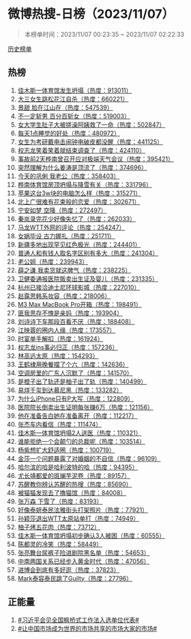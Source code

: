 <h1>
微博热搜-日榜（2023/11/07）
</h1>
<blockquote>
<p>
本榜单时间：2023/11/07 00:23:35 ~ 2023/11/07 02:22:33
</p>
</blockquote>
<p>
<a href="https://github.com/daifee/weibo-hot-search/tree/main/archives/daily">历史榜单</a>
</p>
<h2>
热榜
</h2>
<ol>

<li>
<a href="https://s.weibo.com/weibo?q=%23%E4%BD%B3%E6%9C%A8%E6%96%AF%E4%B8%80%E4%BD%93%E8%82%B2%E9%A6%86%E5%8F%91%E7%94%9F%E5%9D%8D%E5%A1%8C%23" target="weibo">
佳木斯一体育馆发生坍塌（热度：913011）
</a>
</li>

<li>
<a href="https://s.weibo.com/weibo?q=%23%E5%A4%A7%E4%B8%89%E5%A5%B3%E7%94%9F%E8%B7%B3%E6%9D%BE%E8%8A%B1%E6%B1%9F%E8%87%AA%E6%9D%80%23" target="weibo">
大三女生跳松花江自杀（热度：660221）
</a>
</li>

<li>
<a href="https://s.weibo.com/weibo?q=%23%E6%99%AF%E7%94%9C%20%E8%84%B8%E5%9C%A8%E6%B1%9F%E5%B1%B1%E5%9C%A8%23" target="weibo">
景甜 脸在江山在（热度：547539）
</a>
</li>

<li>
<a href="https://s.weibo.com/weibo?q=%23%E4%B8%8D%E4%B8%80%E5%AE%9A%E6%96%A9%E7%94%B7%20%E7%99%BE%E5%88%86%E7%99%BE%E6%96%A9%E5%A5%B3%23" target="weibo">
不一定斩男 百分百斩女（热度：519003）
</a>
</li>

<li>
<a href="https://s.weibo.com/weibo?q=%23%E5%A5%B3%E5%A4%A7%E5%AD%A6%E7%94%9F%E8%82%9A%E5%AD%90%E5%A4%A7%E8%A2%AB%E6%90%93%E6%BE%A1%E9%98%BF%E5%A7%A8%E6%95%91%E4%BA%86%E4%B8%80%E5%91%BD%23" target="weibo">
女大学生肚子大被搓澡阿姨救了一命（热度：502847）
</a>
</li>

<li>
<a href="https://s.weibo.com/weibo?q=%23%E6%AF%8F%E5%A4%A91%E7%82%B9%E7%9D%A1%E8%A7%89%E7%9A%84%E5%A5%BD%E5%A4%84%23" target="weibo">
每天1点睡觉的好处（热度：480972）
</a>
</li>

<li>
<a href="https://s.weibo.com/weibo?q=%23%E5%A5%B3%E7%94%9F%E4%B8%BA%E8%80%83%E7%A0%94%E6%88%B4%E7%94%B5%E5%87%BB%E9%97%B9%E9%92%9F%E7%94%B5%E7%A0%B4%E7%9A%AE%E9%83%BD%E6%B2%A1%E9%86%92%23" target="weibo">
女生为考研戴电击闹钟电破皮都没醒（热度：441125）
</a>
</li>

<li>
<a href="https://s.weibo.com/weibo?q=%23%E6%9D%83%E5%BF%97%E9%BE%99%E7%AC%91%E7%9D%80%E7%AC%91%E7%9D%80%E5%B0%B1%E7%BB%93%E6%9D%9F%E8%B0%83%E6%9F%A5%E4%BA%86%23" target="weibo">
权志龙笑着笑着就结束调查了（热度：424110）
</a>
</li>

<li>
<a href="https://s.weibo.com/weibo?q=%23%E4%BA%8B%E6%95%85%E5%89%8D2%E5%A4%A9%E6%A1%A6%E5%8D%97%E6%9B%BE%E5%8F%AC%E5%BC%80%E5%BA%94%E5%AF%B9%E6%9E%81%E7%AB%AF%E5%A4%A9%E6%B0%94%E4%BC%9A%E8%AE%AE%23" target="weibo">
事故前2天桦南曾召开应对极端天气会议（热度：395421）
</a>
</li>

<li>
<a href="https://s.weibo.com/weibo?q=%23%E7%AA%81%E7%84%B6%E7%90%86%E8%A7%A3%E4%B8%BA%E4%BB%80%E4%B9%88%E5%A7%9C%E6%B6%9B%E6%98%AF%E9%A1%B6%E6%B5%81%E4%BA%86%23" target="weibo">
突然理解为什么姜涛是顶流了（热度：374696）
</a>
</li>

<li>
<a href="https://s.weibo.com/weibo?q=%23%E4%BB%8A%E5%A4%A9%E7%9A%84%E5%B7%A9%E4%BF%90%20%E6%88%91%E8%80%81%E5%85%AC%23" target="weibo">
今天的巩俐 我老公（热度：358403）
</a>
</li>

<li>
<a href="https://s.weibo.com/weibo?q=%23%E6%A1%A6%E5%8D%97%E4%BD%93%E8%82%B2%E9%A6%86%E6%88%BF%E9%A1%B6%E5%9D%8D%E5%A1%8C%E4%B8%8E%E9%99%8D%E9%9B%AA%E6%9C%89%E5%85%B3%23" target="weibo">
桦南体育馆房顶坍塌与降雪有关（热度：331796）
</a>
</li>

<li>
<a href="https://s.weibo.com/weibo?q=%23%E8%8B%B9%E6%9E%9C%E8%BF%99%E5%8F%B03w%E5%9D%97%E7%9A%84%E7%94%B5%E8%84%91%E6%80%8E%E4%B9%88%E6%A0%B7%23" target="weibo">
苹果这台3w块的电脑怎么样（热度：315271）
</a>
</li>

<li>
<a href="https://s.weibo.com/weibo?q=%23%E5%8C%97%E4%B8%8A%E5%B9%BF%E5%BE%88%E9%9A%BE%E6%9C%89%E8%8A%B1%E6%9D%9F%E8%88%AC%E7%9A%84%E6%81%8B%E7%88%B1%23" target="weibo">
北上广很难有花束般的恋爱（热度：302671）
</a>
</li>

<li>
<a href="https://s.weibo.com/weibo?q=%23%E5%AE%81%E5%AE%89%E5%A6%82%E6%A2%A6%20%E7%A9%BA%E9%99%8D%23" target="weibo">
宁安如梦 空降（热度：272497）
</a>
</li>

<li>
<a href="https://s.weibo.com/weibo?q=%23%E7%A7%A6%E5%B2%9A%E5%BD%95%E5%AE%8C%E8%8A%B1%E5%B0%91%E5%A5%BD%E5%83%8F%E5%A4%B1%E5%BF%86%E4%BA%86%23" target="weibo">
秦岚录完花少好像失忆了（热度：262033）
</a>
</li>

<li>
<a href="https://s.weibo.com/weibo?q=%23%E9%A9%AC%E9%BE%99WTT%E5%A4%96%E7%BD%91%E7%9A%84%E8%AF%84%E8%AE%BA%23" target="weibo">
马龙WTT外网的评论（热度：254247）
</a>
</li>

<li>
<a href="https://s.weibo.com/weibo?q=%23%E5%A5%B3%E5%A8%B2%E6%AF%95%E8%AE%BE%20%E5%8F%A4%E5%8A%9B%E5%A8%9C%E6%89%8E%23" target="weibo">
女娲毕设 古力娜扎（热度：251711）
</a>
</li>

<li>
<a href="https://s.weibo.com/weibo?q=%23%E6%96%B0%E7%96%86%E5%A4%9A%E5%9C%B0%E5%87%BA%E7%8E%B0%E7%BD%95%E8%A7%81%E7%BA%A2%E8%89%B2%E6%9E%81%E5%85%89%23" target="weibo">
新疆多地出现罕见红色极光（热度：244401）
</a>
</li>

<li>
<a href="https://s.weibo.com/weibo?q=%23%E6%99%AE%E9%80%9A%E4%BA%BA%E5%92%8C%E6%9C%89%E9%92%B1%E4%BA%BA%E5%8F%96%E5%90%8D%E5%AD%97%E5%8C%BA%E5%88%AB%E6%9C%89%E5%A4%9A%E5%A4%A7%23" target="weibo">
普通人和有钱人取名字区别有多大（热度：241304）
</a>
</li>

<li>
<a href="https://s.weibo.com/weibo?q=%23%E8%80%81%E5%85%AC%E5%A7%90%23" target="weibo">
老公姐（热度：239943）
</a>
</li>

<li>
<a href="https://s.weibo.com/weibo?q=%23%E8%96%9B%E4%B9%8B%E8%B0%A6%20%E6%88%91%E5%8D%96%E8%B4%A7%E5%B0%B1%E8%BF%99%E8%84%BE%E6%B0%94%23" target="weibo">
薛之谦 我卖货就这脾气（热度：238225）
</a>
</li>

<li>
<a href="https://s.weibo.com/weibo?q=%23%E5%8D%AB%E5%81%A5%E5%A7%94%E9%80%9A%E6%8A%A5%E5%8C%BB%E9%99%A2%E8%B4%A9%E5%8D%96%E5%87%BA%E7%94%9F%E8%AF%81%E5%8F%8A%E5%A9%B4%E5%84%BF%23" target="weibo">
卫健委通报医院贩卖出生证及婴儿（热度：231335）
</a>
</li>

<li>
<a href="https://s.weibo.com/weibo?q=%23%E6%9D%AD%E5%B7%9E%E5%B7%B2%E6%8E%A5%E6%B4%BD%E8%BF%AA%E5%A3%AB%E5%B0%BC%E7%8E%AF%E7%90%83%E5%BD%B1%E5%9F%8E%23" target="weibo">
杭州已接洽迪士尼环球影城（热度：227010）
</a>
</li>

<li>
<a href="https://s.weibo.com/weibo?q=%23%E8%B5%B5%E9%9C%B2%E6%80%9D%E9%9F%A9%E7%B3%BB%E5%A6%86%E5%AE%B9%23" target="weibo">
赵露思韩系妆容（热度：218006）
</a>
</li>

<li>
<a href="https://s.weibo.com/weibo?q=%23M3%20Max%20MacBook%20Pro%E5%BC%80%E7%AE%B1%23" target="weibo">
M3 Max MacBook Pro开箱（热度：198491）
</a>
</li>

<li>
<a href="https://s.weibo.com/weibo?q=%23%E5%8C%AA%E6%88%91%E6%80%9D%E5%AD%98%E4%B8%8D%E6%84%A7%E6%98%AF%E4%BA%B2%E5%A6%88%23" target="weibo">
匪我思存不愧是亲妈（热度：193904）
</a>
</li>

<li>
<a href="https://s.weibo.com/weibo?q=%23%E5%88%98%E8%AF%97%E8%AF%97%E4%B8%8B%E8%BD%A6%E9%82%A3%E6%AE%B5%E7%99%BE%E7%9C%8B%E4%B8%8D%E5%8E%8C%23" target="weibo">
刘诗诗下车那段百看不厌（热度：188408）
</a>
</li>

<li>
<a href="https://s.weibo.com/weibo?q=%23%E6%B1%9F%E6%98%A0%E8%93%89%E7%9A%84%E5%9C%88%E5%86%85%E4%BA%BA%E7%BC%98%23" target="weibo">
江映蓉的圈内人缘（热度：173557）
</a>
</li>

<li>
<a href="https://s.weibo.com/weibo?q=%23%E6%97%B6%E5%AE%B4%E5%8D%95%E6%89%8B%E8%A7%A3%E6%89%A3%23" target="weibo">
时宴单手解扣（热度：161924）
</a>
</li>

<li>
<a href="https://s.weibo.com/weibo?q=%23%E6%9D%83%E5%BF%97%E9%BE%99ins%E4%BA%8B%E5%BF%85%E5%BD%92%E6%AD%A3%23" target="weibo">
权志龙ins事必归正（热度：157236）
</a>
</li>

<li>
<a href="https://s.weibo.com/weibo?q=%23%E6%9E%97%E9%AB%98%E8%BF%9C%E5%A4%AA%E5%8E%9F%23" target="weibo">
林高远太原（热度：154293）
</a>
</li>

<li>
<a href="https://s.weibo.com/weibo?q=%23%E7%8E%8B%E9%B9%A4%E6%A3%A3%E7%94%A8%E6%99%9A%E9%A4%90%E6%91%86%E4%BA%86%E4%B8%AA%E5%85%AD%23" target="weibo">
王鹤棣用晚餐摆了个六（热度：142636）
</a>
</li>

<li>
<a href="https://s.weibo.com/weibo?q=%23%E7%A9%BA%E8%B0%83%E6%88%BF%E9%87%8C%E7%9A%84%E5%B9%BF%E4%B8%9C%E4%BA%BA%E6%B2%89%E9%BB%98%E4%BA%86%23" target="weibo">
空调房里的广东人沉默了（热度：141570）
</a>
</li>

<li>
<a href="https://s.weibo.com/weibo?q=%23%E6%98%AF%E6%A9%99%E5%AD%90%E5%87%BA%E4%BA%86%E8%BD%A8%E8%BF%98%E6%98%AF%E6%9F%9A%E5%AD%90%E5%87%BA%E4%BA%86%E8%BD%A8%23" target="weibo">
是橙子出了轨还是柚子出了轨（热度：140499）
</a>
</li>

<li>
<a href="https://s.weibo.com/weibo?q=%23%E6%98%93%E7%83%8A%E5%8D%83%E7%8E%BA%E5%88%B0%E8%BE%BE%E6%85%95%E5%B0%BC%E9%BB%91%23" target="weibo">
易烊千玺到达慕尼黑（热度：133282）
</a>
</li>

<li>
<a href="https://s.weibo.com/weibo?q=%23%E4%B8%BA%E4%BB%80%E4%B9%88iPhone%E5%8F%AA%E6%9C%89P%E5%A4%A7%E5%86%99%23" target="weibo">
为什么iPhone只有P大写（热度：122809）
</a>
</li>

<li>
<a href="https://s.weibo.com/weibo?q=%23%E5%8C%BB%E9%99%A2%E9%99%A2%E9%95%BF%E5%80%92%E5%8D%96%E5%87%BA%E7%94%9F%E8%AF%81%E6%98%8E%E6%AF%8F%E5%BC%A0%E8%B5%9A6%E4%B8%87%23" target="weibo">
医院院长倒卖出生证明每张赚6万（热度：121156）
</a>
</li>

<li>
<a href="https://s.weibo.com/weibo?q=%23%E4%BB%96%E5%9C%A8%E5%87%86%E5%A4%87%E5%91%8A%E7%99%BD%E5%A5%B9%E5%9C%A8%E5%87%86%E5%A4%87%E7%A6%BB%E5%BC%80%23" target="weibo">
他在准备告白她在准备离开（热度：112217）
</a>
</li>

<li>
<a href="https://s.weibo.com/weibo?q=%23%E5%BC%A0%E6%9D%B0%E8%BD%A6%E5%86%85%E7%9C%8B%E4%BF%A1%23" target="weibo">
张杰车内看信（热度：111474）
</a>
</li>

<li>
<a href="https://s.weibo.com/weibo?q=%23%E4%BD%B3%E6%9C%A8%E6%96%AF%E4%B8%80%E4%BD%93%E8%82%B2%E9%A6%86%E5%9D%8D%E5%A1%8C2%E4%BA%BA%E9%80%81%E5%8C%BB%23" target="weibo">
佳木斯一体育馆坍塌2人送医（热度：110321）
</a>
</li>

<li>
<a href="https://s.weibo.com/weibo?q=%23%E8%B0%81%E8%83%BD%E6%8B%92%E7%BB%9D%E4%B8%80%E4%B8%AA%E4%BC%9A%E9%A2%A0%E5%8B%BA%E7%9A%84%E6%80%BB%E8%A3%81%E5%91%A2%23" target="weibo">
谁能拒绝一个会颠勺的总裁呢（热度：103514）
</a>
</li>

<li>
<a href="https://s.weibo.com/weibo?q=%23%E6%9D%A8%E7%B4%AB%E6%83%B3%E6%89%A9%E5%A4%A7%E8%88%92%E9%80%82%E5%9C%88%23" target="weibo">
杨紫想扩大舒适圈（热度：100719）
</a>
</li>

<li>
<a href="https://s.weibo.com/weibo?q=%23%E9%87%91%E8%8E%8E%E4%B8%80%E4%B8%AA%E9%97%AE%E9%A2%98%E6%9A%B4%E9%9C%B2%E4%BA%86%E5%AF%B9%E5%A9%9A%E5%A7%BB%E7%9A%84%E4%B8%8D%E8%87%AA%E4%BF%A1%23" target="weibo">
金莎一个问题暴露了对婚姻的不自信（热度：96109）
</a>
</li>

<li>
<a href="https://s.weibo.com/weibo?q=%23%E5%93%88%E5%B0%94%E6%BB%A8%E7%9A%84%E5%93%88%E6%98%AF%E5%93%88%E5%88%A9%E6%B3%A2%E7%89%B9%E7%9A%84%E5%93%88%23" target="weibo">
哈尔滨的哈是哈利波特的哈（热度：94395）
</a>
</li>

<li>
<a href="https://s.weibo.com/weibo?q=%23%E5%B0%A4%E9%95%BF%E9%9D%96%E9%83%BD%E7%88%B1%E7%9A%84%E6%96%91%E6%96%93%E8%8A%8B%E6%B3%A5%E5%8D%B7%23" target="weibo">
尤长靖都爱的斑斓芋泥卷（热度：89157）
</a>
</li>

<li>
<a href="https://s.weibo.com/weibo?q=%23%E8%8B%8F%E9%86%92%E6%95%99%E4%BD%A0%E8%BE%A8%E8%AE%A4%E8%8B%8F%E9%86%92%E7%9A%84%E7%83%AD%E6%90%9C%23" target="weibo">
苏醒教你辨认苏醒的热搜（热度：85690）
</a>
</li>

<li>
<a href="https://s.weibo.com/weibo?q=%23%E8%A2%AB%E7%8C%AB%E7%8C%AB%E5%8F%91%E7%8E%B0%E5%8E%BB%E4%BA%86%E6%92%B8%E7%8C%AB%E9%A6%86%23" target="weibo">
被猫猫发现去了撸猫馆（热度：84008）
</a>
</li>

<li>
<a href="https://s.weibo.com/weibo?q=%23%E5%BC%A0%E4%B8%87%E6%A3%AE%20%E4%B8%8B%E9%9B%AA%E4%BA%86%23" target="weibo">
张万森 下雪了（热度：83193）
</a>
</li>

<li>
<a href="https://s.weibo.com/weibo?q=%23%E5%A5%BD%E5%83%8F%E6%B3%B0%E5%A6%8D%E6%B3%B0%E6%B0%91%E6%B3%AB%E9%9B%85%E8%A1%97%E5%A4%B4%E6%89%93%E6%9E%B6%E7%85%A7%E7%89%87%23" target="weibo">
好像泰妍泰民泫雅街头打架照片（热度：77921）
</a>
</li>

<li>
<a href="https://s.weibo.com/weibo?q=%23%E5%AD%99%E9%A2%96%E8%8E%8E%E9%80%80%E5%87%BAWTT%E5%A4%AA%E5%8E%9F%E7%AB%99%E5%8D%95%E6%89%93%23" target="weibo">
孙颖莎退出WTT太原站单打（热度：74949）
</a>
</li>

<li>
<a href="https://s.weibo.com/weibo?q=%23%E6%9F%9A%E5%AD%90%E7%83%A4%E4%BA%94%E8%8A%B1%E8%82%89%23" target="weibo">
柚子烤五花肉（热度：73712）
</a>
</li>

<li>
<a href="https://s.weibo.com/weibo?q=%23%E4%BD%B3%E6%9C%A8%E6%96%AF%E4%B8%80%E4%BD%93%E8%82%B2%E9%A6%86%E5%9D%8D%E5%A1%8C%E5%88%9D%E6%AD%A5%E7%A1%AE%E8%AE%A43%E4%BA%BA%E8%A2%AB%E5%9B%B0%23" target="weibo">
佳木斯一体育馆坍塌初步确认3人被困（热度：60555）
</a>
</li>

<li>
<a href="https://s.weibo.com/weibo?q=%23%E9%99%88%E9%83%BD%E7%81%B5%E7%9A%84%E5%86%B7%E7%AC%91%23" target="weibo">
陈都灵的冷笑（热度：58449）
</a>
</li>

<li>
<a href="https://s.weibo.com/weibo?q=%23%E5%BC%A0%E4%BA%AE%E8%88%9E%E5%8F%B0%E5%B0%BF%E8%A3%A4%E5%AD%90%E9%99%A9%E8%BF%9B%E5%89%A7%E9%99%A2%E9%BB%91%E5%90%8D%E5%8D%95%23" target="weibo">
张亮舞台尿裤子险进剧院黑名单（热度：54653）
</a>
</li>

<li>
<a href="https://s.weibo.com/weibo?q=%23%E4%B8%AD%E5%8D%97%E4%B8%A4%E5%9B%BD%E5%85%B3%E7%B3%BB%E5%B7%B2%E7%BB%8F%E6%AD%A5%E5%85%A5%E9%BB%84%E9%87%91%E6%97%B6%E4%BB%A3%23" target="weibo">
中南两国关系已经步入黄金时代（热度：47056）
</a>
</li>

<li>
<a href="https://s.weibo.com/weibo?q=%23%E8%BF%9B%E5%8D%9A%E4%BC%9A%E5%88%B0%E5%BA%95%E6%9C%89%E5%A4%9A%E5%A5%BD%E9%80%9B%23" target="weibo">
进博会到底有多好逛（热度：37823）
</a>
</li>

<li>
<a href="https://s.weibo.com/weibo?q=%23Mark%E6%B3%B0%E5%AE%B9%E6%B3%B0%E6%B0%91%E8%B7%B3%E4%BA%86Guilty%23" target="weibo">
Mark泰容泰民跳了Guilty（热度：27796）
</a>
</li>

</ol>
<h2>
正能量
</h2>
<ol>

<li>
<a href="https://s.weibo.com/weibo?q=%23%23%E4%B9%A0%E8%BF%91%E5%B9%B3%E4%BC%9A%E8%A7%81%E5%85%A8%E5%9B%BD%E6%9E%AB%E6%A1%A5%E5%BC%8F%E5%B7%A5%E4%BD%9C%E6%B3%95%E5%85%A5%E9%80%89%E5%8D%95%E4%BD%8D%E4%BB%A3%E8%A1%A8%23%23" target="weibo">
#习近平会见全国枫桥式工作法入选单位代表#
</a>
</li>

<li>
<a href="https://s.weibo.com/weibo?q=%23%23%E8%AE%A9%E4%B8%AD%E5%9B%BD%E5%B8%82%E5%9C%BA%E6%88%90%E4%B8%BA%E4%B8%96%E7%95%8C%E7%9A%84%E5%B8%82%E5%9C%BA%E5%85%B1%E4%BA%AB%E7%9A%84%E5%B8%82%E5%9C%BA%E5%A4%A7%E5%AE%B6%E7%9A%84%E5%B8%82%E5%9C%BA%23%23" target="weibo">
#让中国市场成为世界的市场共享的市场大家的市场#
</a>
</li>

</ol>